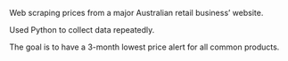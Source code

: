 Web scraping prices from a major Australian retail business’ website.

Used Python to collect data repeatedly. 

The goal is to have a 3-month lowest price alert for all common products.
